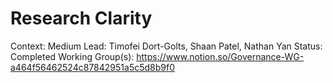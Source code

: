 # Research Clarity

Context: Medium
Lead: Timofei Dort-Golts, Shaan Patel, Nathan Yan
Status: Completed
Working Group(s): https://www.notion.so/Governance-WG-a464f56462524c87842951a5c5d8b9f0